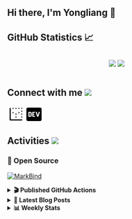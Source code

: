 ## Hi there, I'm Yongliang 👋 

## GitHub Statistics :chart_with_upwards_trend:
<div align="center">
<div style="display: flex; align-items: center; justify-content: center;">

[![](https://github-readme-stats.vercel.app/api?username=tlylt&show_icons=true&theme=tokyonight&hide_border=true&locale=en)](https://github.com/tlylt)
[![](https://github-readme-streak-stats.herokuapp.com/?user=tlylt&theme=tokyonight&hide_border=true)](https://github.com/tlylt)
</div>
</div>

## Connect with me <img src="https://media.giphy.com/media/2wh5K5yE3ulp3xgYcG/giphy-downsized.gif" width="30">

<a href="https://www.yongliangliu.com/" target="_blank"><img align="center" src="static/site-icon.png" alt="yongliangliu.com" height="40" width="40" /></a>
<a href="https://dev.to/tlylt" target="_blank"><img align="center" src="static/dev-badge.svg" alt="dev.to/tlylt" height="35" width="35" /></a>

## Activities <img src="https://media.giphy.com/media/WUlplcMpOCEmTGBtBW/giphy.gif" width="30">

### 🔭 Open Source

[![MarkBind](https://github-readme-stats.vercel.app/api/pin/?username=markbind&repo=markbind)](https://github.com/MarkBind/markbind)

<details>
<summary> <b>🎬 Published GitHub Actions </b> </summary>

[![install-graphviz](https://github-readme-stats.vercel.app/api/pin/?username=tlylt&repo=install-graphviz)](https://github.com/tlylt/install-graphviz)

[![reposense-action](https://github-readme-stats.vercel.app/api/pin/?username=tlylt&repo=reposense-action)](https://github.com/tlylt/reposense-action)

[![markbin-action](https://github-readme-stats.vercel.app/api/pin/?username=markbind&repo=markbind-action)](https://github.com/MarkBind/markbind-action)

</details>

<details>
<summary> <b>📕 Latest Blog Posts</b> </summary>

<!-- BLOG-POST-LIST:START -->
- [Repository Pattern, Revisited](https://www.yongliangliu.com/blog/repository-pattern-revisited/)
- [Open Source Software &lpar;OSS&rpar; Developer Journey](https://www.yongliangliu.com/blog/oss-dev-logs/)
- [Crossing abstraction barrier between parent and child class](https://www.yongliangliu.com/blog/cross-abstraction-barrier-between-parent-child/)
- [Intermediate GitHub CI Workflow Walk Through](https://www.yongliangliu.com/blog/intermediate-github-ci-workflow-walk-through/)
- [RooFind](https://www.yongliangliu.com/blog/roofind/)
<!-- BLOG-POST-LIST:END -->

</details>

<details>
<summary> <b>📊 Weekly Stats</b> </summary>

<!--START_SECTION:waka-->
![Code Time](http://img.shields.io/badge/Code%20Time-592%20hrs%2029%20mins-blue)

**🐱 My GitHub Data** 

> 🏆 4,387 Contributions in the Year 2022
 > 
> 📦 321.8 kB Used in GitHub's Storage 
 > 
> 🚫 Not Opted to Hire
 > 
> 📜 127 Public Repositories 
 > 
> 🔑 27 Private Repositories  
 > 
**I'm an Early 🐤** 

```text
🌞 Morning    379 commits    ███████░░░░░░░░░░░░░░░░░░   29.8% 
🌆 Daytime    305 commits    ██████░░░░░░░░░░░░░░░░░░░   23.98% 
🌃 Evening    487 commits    █████████░░░░░░░░░░░░░░░░   38.29% 
🌙 Night      101 commits    ██░░░░░░░░░░░░░░░░░░░░░░░   7.94%

```
📅 **I'm Most Productive on Friday** 

```text
Monday       163 commits    ███░░░░░░░░░░░░░░░░░░░░░░   12.81% 
Tuesday      113 commits    ██░░░░░░░░░░░░░░░░░░░░░░░   8.88% 
Wednesday    188 commits    ███░░░░░░░░░░░░░░░░░░░░░░   14.78% 
Thursday     198 commits    ████░░░░░░░░░░░░░░░░░░░░░   15.57% 
Friday       264 commits    █████░░░░░░░░░░░░░░░░░░░░   20.75% 
Saturday     188 commits    ███░░░░░░░░░░░░░░░░░░░░░░   14.78% 
Sunday       158 commits    ███░░░░░░░░░░░░░░░░░░░░░░   12.42%

```


📊 **This Week I Spent My Time On** 

```text
⌚︎ Time Zone: Asia/Singapore

💬 Programming Languages: 
CSV                      18 mins             ██████████████████████░░░   89.89% 
YAML                     1 min               █░░░░░░░░░░░░░░░░░░░░░░░░   4.85% 
JSON                     0 secs              █░░░░░░░░░░░░░░░░░░░░░░░░   4.82% 
HTML                     0 secs              ░░░░░░░░░░░░░░░░░░░░░░░░░   0.44%

```


 Last Updated on 27/11/2022 00:41:32 UTC
<!--END_SECTION:waka-->

</details>
